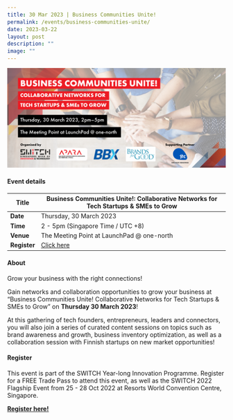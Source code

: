 ```yaml
---
title: 30 Mar 2023 | Business Communities Unite!
permalink: /events/business-communities-unite/
date: 2023-03-22
layout: post
description: ""
image: ""
---
```

![](/images/2023/202303_bcunite_banner_micepad_1242x568px_v1.png)

#### Event details


| **Title** | Business Communities Unite!: Collaborative Networks for Tech Startups & SMEs to Grow|
| -------- | -------- |
|**Date** | Thursday, 30 March 2023 
| **Time**    | 2 - 5pm (Singapore Time / UTC +8) |
|**Venue** | The Meeting Point at LaunchPad @ one-north
| **Register** | [Click here](https://web.micepad.co/business-communities-unite/info?lang=en) |

#### About
Grow your business with the right connections! 

Gain networks and collaboration opportunities to grow your business at “Business Communities Unite! Collaborative Networks for Tech Startups & SMEs to Grow” on **Thursday 30 March 2023**! 

At this gathering of tech founders, entrepreneurs, leaders and connectors, you will also join a series of curated content sessions on topics such as brand awareness and growth, business inventory optimization, as well as a collaboration session with Finnish startups on new market opportunities! 
#### Register

This event is part of the SWITCH Year-long Innovation Programme. Register for a FREE Trade Pass to attend this event, as well as the SWITCH 2022 Flagship Event from 25 - 28 Oct 2022 at Resorts World Convention Centre, Singapore. 

**[Register here! ](https://community.switchsg.org/register)**